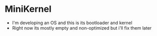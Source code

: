 # MiniKernel
- I'm developing an OS and this is its bootloader and kernel 
- Right now its mostly empty and non-optimized but i'll fix them later
